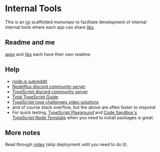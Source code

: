 # Internal Tools

This is an [nx](./notes/nx.md) scaffolded monorepo to facilitate development of internal internal tools where each app can share [libs](./libs/).

## Readme and me

[apps](./apps/) and [libs](./libs/) each have their own readme.

## Help

- [node.js subreddit](https://www.reddit.com/r/node/)
- [Nodeiflux discord community server](https://disboard.org/server/425824580918181889)
- [TypeScript discord community server](https://discord.com/invite/typescript)
- [Total TypeScript Guide](https://www.totaltypescript.com/tutorials/beginners-typescript)
- [TypeScript type challenges video solutions](https://youtu.be/knOgB-Aa8Pc)
- and of course stack overflow, but the above are often faster to respond
- For quick testing, [TypeScript Playground](https://www.typescriptlang.org/play/) and [Code Sandbox's TypeScript Node Template](https://codesandbox.io/s/) when you need to install packages is great.

## More notes

Read through [notes](./notes/) (skip deployment until you need to do it).
